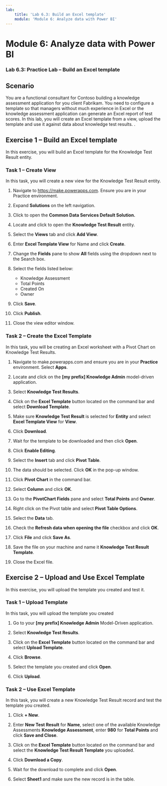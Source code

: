 ```yaml
---
lab:
    title: 'Lab 6.3: Build an Excel template'
    module: 'Module 6: Analyze data with Power BI'
---
```



Module 6: Analyze data with Power BI
=================================

### Lab 6.3: Practice Lab – Build an Excel template

Scenario
--------

You are a functional consultant for Contoso building a knowledge assessment
application for you client Fabrikam. You need to configure a template so that
managers without much experience in Excel or the knowledge assessment
application can generate an Excel report of test scores. In this lab, you will
create an Excel template from a view, upload the template and use it against
data about knowledge test results.
    .

Exercise 1 – Build an Excel template
------------------------------------

In this exercise, you will build an Excel template for the Knowledge Test Result
entity.

### Task 1 – Create View

In this task, you will create a new view for the Knowledge Test Result entity.

1.  Navigate to https://make.powerapps.com. Ensure you are in your Practice environment. 

3.  Expand **Solutions** on the left navigation.

4.  Click to open the **Common Data Services Default Solution.**

5.  Locate and click to open the **Knowledge Test Result** entity.

6.  Select the **Views** tab and click **Add View**.

7.  Enter **Excel Template View** for Name and click **Create**.

8.  Change the **Fields** pane to show **All** fields using the dropdown next to the Search box. 

9.  Select the fields listed below:
	- Knowledge Assessment
	- Total Points
	- Created On
	- Owner

10. Click **Save**.

11. Click **Publish**.

12. Close the view editor window. 


### Task 2 – Create the Excel Template

In this task, you will be creating an Excel worksheet with a Pivot Chart on
Knowledge Test Results.

1.  Navigate to make.powerapps.com and ensure you are in your **Practice** environment. Select **Apps**.

2.  Locate and click on the **[my prefix] Knowledge Admin** model-driven application.

3.  Select **Knowledge Test Results**.

4.  Click on the **Excel Template** button located on the command bar and select
    **Download Template**.

5.  Make sure **Knowledge Test Result** is selected for **Entity** and select
    **Excel Template View** for **View**.

6.  Click **Download**.

7.  Wait for the template to be downloaded and then click **Open**.

8.  Click **Enable Editing**.

9.  Select the **Insert** tab and click **Pivot Table**.

10. The data should be selected. Click **OK** in the pop-up window.

11. Click **Pivot Chart** in the command bar.

12. Select **Column** and click **OK**.

13. Go to the **PivotChart Fields** pane and select **Total Points** and **Owner**.

14. Right click on the Pivot table and select **Pivot Table Options**.

15. Select the **Data** tab.

16. Check the **Refresh data when opening the file** checkbox and click **OK**.

17. Click **File** and click **Save As**.

18. Save the file on your machine and name it **Knowledge Test Result Template**.

19. Close the Excel file.

Exercise 2 – Upload and Use Excel Template
------------------------------------------

In this exercise, you will upload the template you created and test it.

### Task 1 – Upload Template

In this task, you will upload the template you created

1.  Go to your **[my prefix] Knowledge Admin** Model-Driven application.

2.  Select **Knowledge Test Results**.

3.  Click on the **Excel Template** button located on the command bar and select
    **Upload Template**.

4.  Click **Browse**.

5.  Select the template you created and click **Open**.

6.  Click **Upload**.

### Task 2 – Use Excel Template

In this task, you will create a new Knowledge Test Result record and test the
template you created.

1.  Click **+ New**.

2.  Enter **New Test Result** for **Name**, select one of the available
    Knowledge Assessments **Knowledge Assessment**, enter **980** for
    **Total Points** and click **Save and Close**.

3.  Click on the **Excel Template** button located on the command bar and select
    the **Knowledge Test Result Template** you uploaded.

4.  Click **Download a Copy**.

5.  Wait for the download to complete and click **Open**.

6.  Select **Sheet1** and make sure the new record is in the table.

